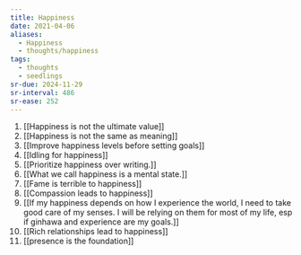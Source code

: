 ```yaml
---
title: Happiness
date: 2021-04-06
aliases:
  - Happiness
  - thoughts/happiness
tags:
  - thoughts
  - seedlings
sr-due: 2024-11-29
sr-interval: 486
sr-ease: 252
---
```


1. [[Happiness is not the ultimate value]]
2. [[Happiness is not the same as meaning]]
3. [[Improve happiness levels before setting goals]]
4. [[Idling for happiness]]
5. [[Prioritize happiness over writing.]]
6. [[What we call happiness is a mental state.]]
7. [[Fame is terrible to happiness]]
8. [[Compassion leads to happiness]]
9. [[If my happiness depends on how I experience the world, I need to take good care of my senses. I will be relying on them for most of my life, esp if ginhawa and experience are my goals.]]
10. [[Rich relationships lead to happiness]]
11. [[presence is the foundation]]